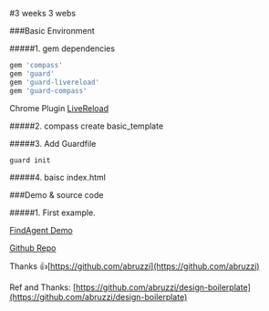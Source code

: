 #3 weeks 3 webs

###Basic Environment

#####1. gem dependencies

```ruby
gem 'compass'
gem 'guard'
gem 'guard-livereload'
gem 'guard-compass'
```
Chrome Plugin [LiveReload](https://chrome.google.com/webstore/detail/livereload/jnihajbhpnppcggbcgedagnkighmdlei)

#####2. compass create basic_template

#####3. Add Guardfile

```ruby
guard init
```

#####4. baisc index.html

###Demo & source code

#####1. First example.

[FindAgent Demo](http://zhulinpinyu.github.io/FindAgent/)

[Github Repo](https://github.com/zhulinpinyu/FindAgent)


Thanks 👍[https://github.com/abruzzi](https://github.com/abruzzi)

Ref and Thanks: [https://github.com/abruzzi/design-boilerplate](https://github.com/abruzzi/design-boilerplate)
